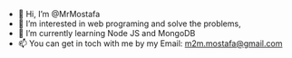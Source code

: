 - 👋 Hi, I’m @MrMostafa
- 👀 I’m interested in web programing and solve the problems, 
- 🌱 I’m currently learning Node JS and MongoDB
- 📫 You can get in toch with me by my Email: m2m.mostafa@gmail.com

<!---
MrMostafa
--->
